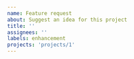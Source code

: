 ```yaml
---
name: Feature request
about: Suggest an idea for this project
title: ''
assignees: ''
labels: enhancement
projects: 'projects/1'
---
```

